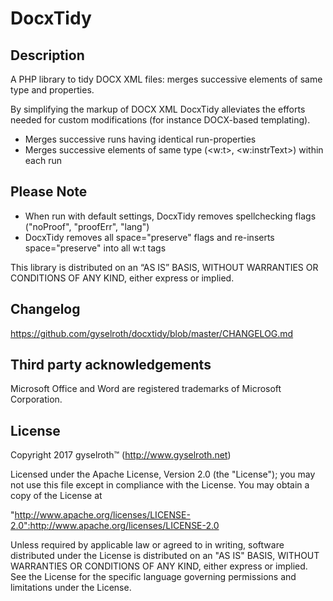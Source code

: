 DocxTidy
========

Description
-----------

A PHP library to tidy DOCX XML files: merges successive elements of same type and properties.

By simplifying the markup of DOCX XML DocxTidy alleviates the efforts needed for custom modifications (for instance DOCX-based templating).

* Merges successive runs having identical run-properties
* Merges successive elements of same type (&lt;w:t&gt;, &lt;w:instrText&gt;) within each run


Please Note
-----------

* When run with default settings, DocxTidy removes spellchecking flags ("noProof", "proofErr", "lang")
* DocxTidy removes all space="preserve" flags and re-inserts space="preserve" into all w:t tags

This library is distributed on an “AS IS” BASIS, WITHOUT WARRANTIES OR CONDITIONS OF ANY KIND, 
either express or implied.


Changelog
---------

https://github.com/gyselroth/docxtidy/blob/master/CHANGELOG.md


Third party acknowledgements
----------------------------

Microsoft Office and Word are registered trademarks of Microsoft Corporation.


License
-------

Copyright 2017 gyselroth™ (http://www.gyselroth.net)

Licensed under the Apache License, Version 2.0 (the "License");
you may not use this file except in compliance with the License.
You may obtain a copy of the License at

"http://www.apache.org/licenses/LICENSE-2.0":http://www.apache.org/licenses/LICENSE-2.0

Unless required by applicable law or agreed to in writing, software
distributed under the License is distributed on an "AS IS" BASIS,
WITHOUT WARRANTIES OR CONDITIONS OF ANY KIND, either express or implied.
See the License for the specific language governing permissions and
limitations under the License.